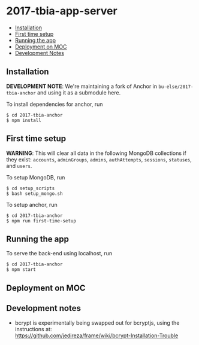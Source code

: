 # 2017-tbia-app-server

- [Installation](#installation)
- [First time setup](#first-time-setup)
- [Running the app](#running-the-app)
- [Deployment on MOC](#deployment-on-moc)
- [Development Notes](#development-notes)

## Installation
__DEVELOPMENT NOTE__: We're maintaining a fork of Anchor in `bu-else/2017-tbia-anchor` and using it as a submodule here.

To install dependencies for anchor, run
```
$ cd 2017-tbia-anchor
$ npm install
```

## First time setup
__WARNING__: This will clear all data in the following MongoDB collections if they exist: `accounts`, `adminGroups`, `admins`, `authAttempts`, `sessions`, `statuses`, and `users`.

To setup MongoDB, run
```
$ cd setup_scripts
$ bash setup_mongo.sh
```

To setup anchor, run
```
$ cd 2017-tbia-anchor
$ npm run first-time-setup
```

## Running the app
To serve the back-end using localhost, run
```
$ cd 2017-tbia-anchor
$ npm start
```

## Deployment on MOC

## Development notes
* bcrypt is experimentally being swapped out for bcryptjs, using the instructions at:<br>
https://github.com/jedireza/frame/wiki/bcrypt-Installation-Trouble<br>
